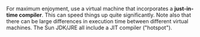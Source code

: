 For maximum enjoyment, use a virtual machine that incorporates a **just-in-time compiler**. This can speed things up quite significantly. Note also that there can be large differences in execution time between different virtual machines. The Sun JDK/JRE all include a JIT compiler ("hotspot").
